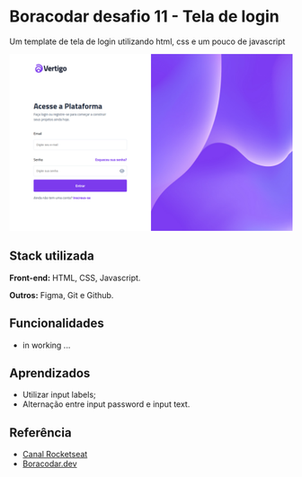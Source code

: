 # Boracodar desafio 11 - Tela de login

Um template de tela de login utilizando html, css e um pouco de javascript

![App Screenshot](./.github/preview.png)

## Stack utilizada

**Front-end:** HTML, CSS, Javascript.

**Outros:** Figma, Git e Github.

## Funcionalidades

- in working ...

## Aprendizados

- Utilizar input labels;
- Alternação entre input password e input text.

## Referência

- [Canal Rocketseat](https://www.youtube.com/rocketseat)
- [Boracodar.dev](https://www.rocketseat.com.br/boracodar)

